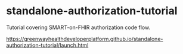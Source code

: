# standalone-authorization-tutorial
Tutorial covering SMART-on-FHIR authorization code flow.

https://greenwayhealthdeveloperplatform.github.io/standalone-authorization-tutorial/launch.html
